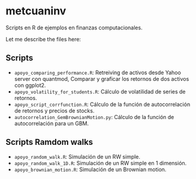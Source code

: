 # metcuaninv
Scripts en R de ejemplos en finanzas computacionales.


Let me describe the files here:

## Scripts

* `apoyo_comparing_performance.R`: Retreiving de activos desde Yahoo server con quantmod, Comparar y graficar los retornos de dos activos con ggplot2.
* ``apoyo_volatility_for_students.R``: Cálculo de volatilidad de series de retornos.
* ``apoyo_script_corrfunction.R``: Cálculo de la función de autocorrelación de retornos y precios de stocks.
* ``autocorrelation_GemBrownianMotion.py``: Cálculo de la función de autocorrelación para un GBM.


## Scripts Ramdom walks

* ``apoyo_random_walk.R``: Simulación de un RW simple.
* ``apoyo_random_walk_1D.R``: Simulación de un RW simple en 1 dimensión.
* ``apoyo_brownian_motion.R``: Simulación de un Brownian motion.

